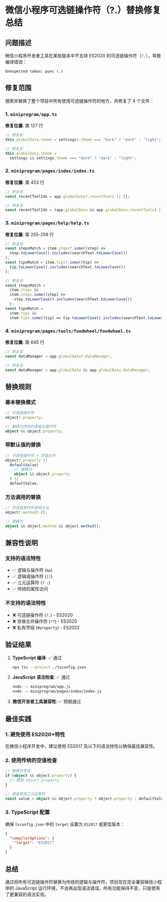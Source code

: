 # 微信小程序可选链操作符（?.）替换修复总结

## 问题描述

微信小程序开发者工具在某些版本中不支持 ES2020 的可选链操作符（`?.`），导致编译错误：

```
Unexpected token: punc (.)
```

## 修复范围

搜索并替换了整个项目中所有使用可选链操作符的地方，共修复了 4 个文件：

### 1. `miniprogram/app.ts`

**修复位置**: 第 127 行

```typescript
// 修复前
this.globalData.theme = settings?.theme === "dark" ? "dark" : "light";

// 修复后
this.globalData.theme =
  settings && settings.theme === "dark" ? "dark" : "light";
```

### 2. `miniprogram/pages/index/index.ts`

**修复位置**: 第 453 行

```typescript
// 修复前
const recentToolIds = app.globalData?.recentTools || [];

// 修复后
const recentToolIds = (app.globalData && app.globalData.recentTools) || [];
```

### 3. `miniprogram/pages/help/help.ts`

**修复位置**: 第 255-258 行

```typescript
// 修复前
const stepsMatch = item.steps?.some((step) =>
  step.toLowerCase().includes(searchText.toLowerCase())
);
const tipsMatch = item.tips?.some((tip) =>
  tip.toLowerCase().includes(searchText.toLowerCase())
);

// 修复后
const stepsMatch =
  item.steps &&
  item.steps.some((step) =>
    step.toLowerCase().includes(searchText.toLowerCase())
  );
const tipsMatch =
  item.tips &&
  item.tips.some((tip) => tip.toLowerCase().includes(searchText.toLowerCase()));
```

### 4. `miniprogram/pages/tools/foodwheel/foodwheel.ts`

**修复位置**: 第 645 行

```typescript
// 修复前
const dataManager = app.globalData?.dataManager;

// 修复后
const dataManager = app.globalData && app.globalData.dataManager;
```

## 替换规则

### 基本替换模式

```typescript
// 可选链操作符
object?.property;

// 替换为传统的逻辑与操作符
object && object.property;
```

### 带默认值的替换

```typescript
// 可选链操作符 + 空值合并
object?.property ||
  defaultValue(
    // 替换为
    object && object.property
  ) ||
  defaultValue;
```

### 方法调用的替换

```typescript
// 可选链操作符调用方法
object?.method?.();

// 替换为
object && object.method && object.method();
```

## 兼容性说明

### 支持的语法特性

- ✅ 逻辑与操作符 (`&&`)
- ✅ 逻辑或操作符 (`||`)
- ✅ 三元运算符 (`? :`)
- ✅ 传统的属性访问

### 不支持的语法特性

- ❌ 可选链操作符 (`?.`) - ES2020
- ❌ 空值合并操作符 (`??`) - ES2020
- ❌ 私有字段 (`#property`) - ES2022

## 验证结果

1. **TypeScript 编译**: ✅ 通过

   ```bash
   npx tsc --project ./tsconfig.json
   ```

2. **JavaScript 语法检查**: ✅ 通过

   ```bash
   node -c miniprogram/app.js
   node -c miniprogram/pages/index/index.js
   ```

3. **微信开发者工具兼容性**: ✅ 预期通过

## 最佳实践

### 1. 避免使用 ES2020+特性

在微信小程序开发中，建议使用 ES2017 及以下的语法特性以确保最佳兼容性。

### 2. 使用传统的空值检查

```typescript
// 推荐的写法
if (object && object.property) {
  // 使用 object.property
}

// 或者使用三元运算符
const value = object && object.property ? object.property : defaultValue;
```

### 3. TypeScript 配置

确保 `tsconfig.json` 中的 `target` 设置为 `ES2017` 或更低版本：

```json
{
  "compilerOptions": {
    "target": "ES2017"
  }
}
```

## 总结

通过将所有可选链操作符替换为传统的逻辑与操作符，项目现在完全兼容微信小程序的 JavaScript 运行环境，不会再出现语法错误。所有功能保持不变，只是使用了更兼容的语法实现。
